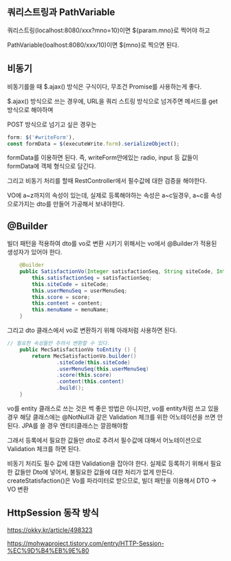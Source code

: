 ## 쿼리스트링과 PathVariable

쿼리스트링(localhost:8080/xxx?mno=10)이면 ${param.mno}로 찍어야 하고

PathVariable(loalhost:8080/xxx/10)이면 ${mno}로 찍으면 된다.

## 비동기

비동기를쓸 때 $.ajax() 방식은 구식이다, 무조건 Promise를 사용하는게 좋다.

$.ajax() 방식으로 쓰는 경우에, URL을 쿼리 스트링 방식으로 넘겨주면 메서드를 get 방식으로 해야하며

POST 방식으로 넘기고 싶은 경우는 

```javascript
form: $('#writeForm'),
const formData = $(executeWrite.form).serializeObject();
```

formData를 이용하면 된다. 즉, writeForm안에있는 radio, input 등 값들이 formData에 객체 형식으로 담긴다.

그리고 비동기 처리를 할때 RestController에서 필수값에 대한 검증을 해야한다. 

VO에 a~z까지의 속성이 있는데, 실제로 등록해야하는 속성은 a~c일경우, a~c를 속성으로가지는 dto를 만들어 가공해서 보내야한다.

## @Builder

빌더 패턴을 적용하여 dto를 vo로 변환 시키기 위해서는 vo에서 @Builder가 적용된 생성자가 있어야 한다.

```java
	@Builder
	public SatisfactionVo(Integer satisfactionSeq, String siteCode, Integer userMenuSeq, int score, String content, String menuName) {
		this.satisfactionSeq = satisfactionSeq;
		this.siteCode = siteCode;
		this.userMenuSeq = userMenuSeq;
		this.score = score;
		this.content = content;
		this.menuName = menuName;
	}
```

그리고 dto 클래스에서 vo로 변환하기 위해 아래처럼 사용하면 된다.

```java
// 필요한 속성들만 추려서 변환할 수 있다.
    public MecSatisfactionVo toEntity () {
        return MecSatisfactionVo.builder()
                .siteCode(this.siteCode)
                .userMenuSeq(this.userMenuSeq)
                .score(this.score)
                .content(this.content)
                .build();
    }
```

vo를 entity 클래스로 쓰는 것은 썩 좋은 방법은 아니지만, vo를 entity처럼 쓰고 있을 경우 해당 클래스에는 @NotNull과 같은 Validation 체크를 위한 어노테이션을 쓰면 안된다. JPA를 쓸 경우 엔티티클래스는 깔끔해야함

그래서 등록에서 필요한 값들만 dto로 추려서 필수값에 대해서 어노테이션으로 Validation 체크를 하면 된다.

비동기 처리도 필수 값에 대한 Validation을 잡아야 한다.
실제로 등록하기 위해서 필요한 값들만 Dto에 넣어서, 불필요한 값들에 대한 처리가 없게 만든다.
createStatisfaction()은 Vo를 파라미터로 받으므로, 빌더 패턴을 이용해서 DTO -> VO 변환

## HttpSession 동작 방식

https://okky.kr/article/498323

https://mohwaproject.tistory.com/entry/HTTP-Session-%EC%9D%B4%EB%9E%80
